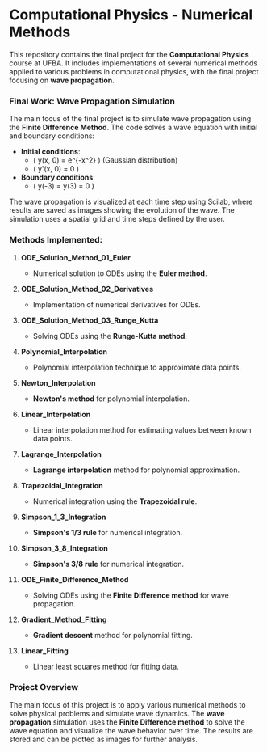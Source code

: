 # Computational Physics - Numerical Methods

This repository contains the final project for the **Computational Physics** course at UFBA. It includes implementations of several numerical methods applied to various problems in computational physics, with the final project focusing on **wave propagation**.

### Final Work: Wave Propagation Simulation

The main focus of the final project is to simulate wave propagation using the **Finite Difference Method**. The code solves a wave equation with initial and boundary conditions:
- **Initial conditions**:
  - \( y(x, 0) = e^{-x^2} \) (Gaussian distribution)
  - \( y'(x, 0) = 0 \)
- **Boundary conditions**:
  - \( y(-3) = y(3) = 0 \)

The wave propagation is visualized at each time step using Scilab, where results are saved as images showing the evolution of the wave. The simulation uses a spatial grid and time steps defined by the user.  

### Methods Implemented:
1. **ODE_Solution_Method_01_Euler**  
   - Numerical solution to ODEs using the **Euler method**.

2. **ODE_Solution_Method_02_Derivatives**  
   - Implementation of numerical derivatives for ODEs.

3. **ODE_Solution_Method_03_Runge_Kutta**  
   - Solving ODEs using the **Runge-Kutta method**.

4. **Polynomial_Interpolation**  
   - Polynomial interpolation technique to approximate data points.

5. **Newton_Interpolation**  
   - **Newton's method** for polynomial interpolation.

6. **Linear_Interpolation**  
   - Linear interpolation method for estimating values between known data points.

7. **Lagrange_Interpolation**  
   - **Lagrange interpolation** method for polynomial approximation.

8. **Trapezoidal_Integration**  
   - Numerical integration using the **Trapezoidal rule**.

9. **Simpson_1_3_Integration**  
   - **Simpson's 1/3 rule** for numerical integration.

10. **Simpson_3_8_Integration**  
    - **Simpson's 3/8 rule** for numerical integration.

11. **ODE_Finite_Difference_Method**  
    - Solving ODEs using the **Finite Difference method** for wave propagation.

12. **Gradient_Method_Fitting**  
    - **Gradient descent** method for polynomial fitting.

13. **Linear_Fitting**  
    - Linear least squares method for fitting data.

### Project Overview
The main focus of this project is to apply various numerical methods to solve physical problems and simulate wave dynamics. The **wave propagation** simulation uses the **Finite Difference method** to solve the wave equation and visualize the wave behavior over time. The results are stored and can be plotted as images for further analysis.
